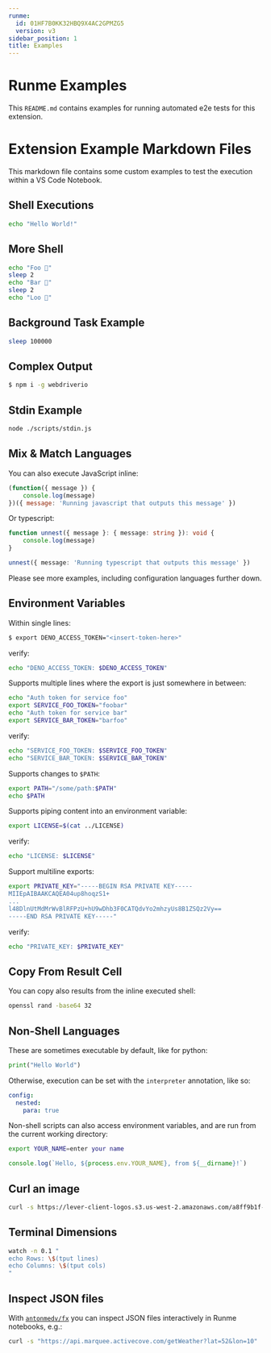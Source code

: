 ```yaml
---
runme:
  id: 01HF7B0KK32HBQ9X4AC2GPMZG5
  version: v3
sidebar_position: 1
title: Examples
---
```


# Runme Examples

This `README.md` contains examples for running automated e2e tests for this extension.

# Extension Example Markdown Files

This markdown file contains some custom examples to test the execution within a VS Code Notebook.

## Shell Executions

```sh {"background":"false","id":"01HF7B0KK32HBQ9X4AAD3Z5V14","interactive":"true"}
echo "Hello World!"
```

## More Shell

```sh {"id":"01HF7B0KK32HBQ9X4AAGXB2CT2","interactive":"false"}
echo "Foo 👀"
sleep 2
echo "Bar 🕺"
sleep 2
echo "Loo 🚀"
```

## Background Task Example

```sh {"background":"true","id":"01HF7B0KK32HBQ9X4AAKVEJ745"}
sleep 100000
```

## Complex Output

```sh {"id":"01HF7B0KK32HBQ9X4AAP28F8EB"}
$ npm i -g webdriverio
```

## Stdin Example

```sh {"id":"01HF7B0KK32HBQ9X4AAT0019KB"}
node ./scripts/stdin.js
```

## Mix & Match Languages

You can also execute JavaScript inline:

```js {"id":"01HF7B0KK32HBQ9X4AAW385HPB"}
(function({ message }) {
    console.log(message)
})({ message: 'Running javascript that outputs this message' })
```

Or typescript:

```typescript {"id":"01HF7B0KK32HBQ9X4AAXEVS9QR"}
function unnest({ message }: { message: string }): void {
    console.log(message)
}

unnest({ message: 'Running typescript that outputs this message' })
```

Please see more examples, including configuration languages further down.

## Environment Variables

Within single lines:

```sh {"id":"01HF7B0KK32HBQ9X4AAXYPNV60"}
$ export DENO_ACCESS_TOKEN="<insert-token-here>"
```

verify:

```sh {"id":"01HF7B0KK32HBQ9X4AAYPPBDG4","interactive":"false"}
echo "DENO_ACCESS_TOKEN: $DENO_ACCESS_TOKEN"
```

Supports multiple lines where the export is just somewhere in between:

```sh {"id":"01HF7B0KK32HBQ9X4AAZWE9DQG"}
echo "Auth token for service foo"
export SERVICE_FOO_TOKEN="foobar"
echo "Auth token for service bar"
export SERVICE_BAR_TOKEN="barfoo"
```

verify:

```sh {"id":"01HF7B0KK32HBQ9X4AB010AS08","interactive":"false"}
echo "SERVICE_FOO_TOKEN: $SERVICE_FOO_TOKEN"
echo "SERVICE_BAR_TOKEN: $SERVICE_BAR_TOKEN"
```

Supports changes to `$PATH`:

```sh {"id":"01HF7B0KK32HBQ9X4AB34NRQHK","interactive":"false"}
export PATH="/some/path:$PATH"
echo $PATH
```

Supports piping content into an environment variable:

```sh {"id":"01HF7B0KK32HBQ9X4AB6WCR4PH"}
export LICENSE=$(cat ../LICENSE)
```

verify:

```sh {"id":"01HF7B0KK32HBQ9X4AB7ZE5BAY","interactive":"false"}
echo "LICENSE: $LICENSE"
```

Support multiline exports:

```sh {"id":"01HF7B0KK32HBQ9X4ABBD8E6GF"}
export PRIVATE_KEY="-----BEGIN RSA PRIVATE KEY-----
MIIEpAIBAAKCAQEA04up8hoqzS1+
...
l48DlnUtMdMrWvBlRFPzU+hU9wDhb3F0CATQdvYo2mhzyUs8B1ZSQz2Vy==
-----END RSA PRIVATE KEY-----"
```

verify:

```sh {"id":"01HF7B0KK32HBQ9X4ABDRDHXVN","interactive":"false"}
echo "PRIVATE_KEY: $PRIVATE_KEY"
```

## Copy From Result Cell

You can copy also results from the inline executed shell:

```sh {"id":"01HF7B0KK32HBQ9X4ABF4VNRVT","interactive":"false"}
openssl rand -base64 32
```

## Non-Shell Languages

These are sometimes executable by default, like for python:

```py {"id":"01HF7B0KK32HBQ9X4ABK1BJH8Z"}
print("Hello World")
```

Otherwise, execution can be set with the `interpreter` annotation, like so:

```yaml {"id":"01HF7B0KK32HBQ9X4ABPX5WTJ7","interpreter":"cat"}
config:
  nested:
    para: true
```

Non-shell scripts can also access environment variables, and are run from the current working directory:

```sh {"id":"01HF7B0KK32HBQ9X4ABQF4TSTW","interactive":"false"}
export YOUR_NAME=enter your name
```

```javascript {"id":"01HF7B0KK32HBQ9X4ABV1X0EHY","name":"echo-hello-js"}
console.log(`Hello, ${process.env.YOUR_NAME}, from ${__dirname}!`)
```

## Curl an image

```sh {"id":"01HF7B0KK32HBQ9X4ABWJPGK6P","interactive":"false,","mimeType":"image/png"}
curl -s https://lever-client-logos.s3.us-west-2.amazonaws.com/a8ff9b1f-f313-4632-b90f-1f7ae7ee807f-1638388150933.png
```

## Terminal Dimensions

```sh {"background":"true","closeTerminalOnSuccess":"false","id":"01HF7B0KK32HBQ9X4ABZ04Z7V1"}
watch -n 0.1 "
echo Rows: \$(tput lines)
echo Columns: \$(tput cols)
"
```

## Inspect JSON files

With [`antonmedv/fx`](https://github.com/antonmedv/fx) you can inspect JSON files interactively in Runme notebooks, e.g.:

```sh {"id":"01HF7B0KK32HBQ9X4ABZXDH898","terminalRows":"20"}
curl -s "https://api.marquee.activecove.com/getWeather?lat=52&lon=10" | fx
```
